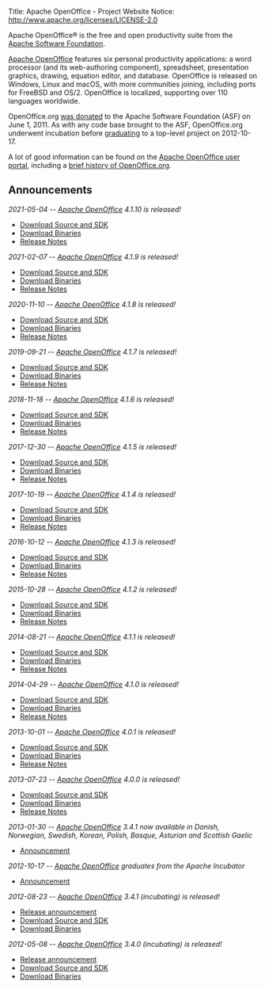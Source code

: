 Title:     Apache OpenOffice - Project Website
Notice: http://www.apache.org/licenses/LICENSE-2.0

Apache OpenOffice® is the free and open productivity suite from the [Apache Software Foundation][0].

[Apache OpenOffice][1] features six personal productivity applications: a word processor (and its web-authoring component),
spreadsheet, presentation graphics, drawing, equation editor, and database. OpenOffice is released on Windows, Linux and
macOS, with more communities joining, including ports for FreeBSD and OS/2. OpenOffice is localized, supporting over 110
languages worldwide.

OpenOffice.org [was donated][2] to the Apache Software Foundation (ASF) on June 1, 2011. As with any code base brought to
the ASF, OpenOffice.org underwent incubation before [graduating][3] to a top-level project on 2012-10-17.

A lot of good information can be found on the [Apache OpenOffice user portal][4], including a [brief history of
OpenOffice.org][5].

## Announcements

*2021-05-04 -- [Apache OpenOffice][1] 4.1.10 is released!*

- [Download Source and SDK](/downloads.html)
- [Download Binaries](https://www.openoffice.org/download/)
- [Release Notes](https://cwiki.apache.org/confluence/display/OOOUSERS/AOO+4.1.10+Release+Notes)

*2021-02-07 -- [Apache OpenOffice][1] 4.1.9 is released!*

- [Download Source and SDK](/downloads.html)
- [Download Binaries](https://www.openoffice.org/download/)
- [Release Notes](https://cwiki.apache.org/confluence/display/OOOUSERS/AOO+4.1.9+Release+Notes)

*2020-11-10 -- [Apache OpenOffice][1] 4.1.8 is released!*

- [Download Source and SDK](/downloads.html)
- [Download Binaries](https://www.openoffice.org/download/)
- [Release Notes](https://cwiki.apache.org/confluence/display/OOOUSERS/AOO+4.1.8+Release+Notes)

*2019-09-21 -- [Apache OpenOffice][1] 4.1.7 is released!*

- [Download Source and SDK](/downloads.html)
- [Download Binaries](https://www.openoffice.org/download/)
- [Release Notes](https://cwiki.apache.org/confluence/display/OOOUSERS/AOO+4.1.7+Release+Notes)

*2018-11-18 -- [Apache OpenOffice][1] 4.1.6 is released!*

- [Download Source and SDK](/downloads.html)
- [Download Binaries](https://www.openoffice.org/download/)
- [Release Notes](https://cwiki.apache.org/confluence/display/OOOUSERS/AOO+4.1.6+Release+Notes)

*2017-12-30 -- [Apache OpenOffice][1] 4.1.5 is released!*

- [Download Source and SDK](/downloads.html#release-archives)
- [Download Binaries](https://www.openoffice.org/download/)
- [Release Notes](https://cwiki.apache.org/confluence/display/OOOUSERS/AOO+4.1.5+Release+Notes)

*2017-10-19 -- [Apache OpenOffice][1] 4.1.4 is released!*

- [Download Source and SDK](/downloads.html#release-archives)
- [Download Binaries](https://www.openoffice.org/download/)
- [Release Notes](https://cwiki.apache.org/confluence/display/OOOUSERS/AOO+4.1.4+Release+Notes)

*2016-10-12 -- [Apache OpenOffice][1] 4.1.3 is released!*

- [Download Source and SDK](/downloads.html#release-archives)
- [Download Binaries](https://www.openoffice.org/download/)
- [Release Notes](https://cwiki.apache.org/confluence/display/OOOUSERS/AOO+4.1.3+Release+Notes)

*2015-10-28 -- [Apache OpenOffice][1] 4.1.2 is released!*

- [Download Source and SDK](/downloads.html#release-archives)
- [Download Binaries](https://www.openoffice.org/download/)
- [Release Notes](https://cwiki.apache.org/confluence/display/OOOUSERS/AOO+4.1.2+Release+Notes)

*2014-08-21 -- [Apache OpenOffice][1] 4.1.1 is released!*

- [Download Source and SDK](/downloads.html#release-archives)
- [Download Binaries](https://www.openoffice.org/download/)
- [Release Notes](https://cwiki.apache.org/confluence/display/OOOUSERS/AOO+4.1.1+Release+Notes)

*2014-04-29 -- [Apache OpenOffice][1] 4.1.0 is released!*

- [Download Source and SDK](/downloads.html#release-archives)
- [Download Binaries](https://www.openoffice.org/download/)
- [Release Notes](https://cwiki.apache.org/confluence/display/OOOUSERS/AOO+4.1+Release+Notes)

*2013-10-01 -- [Apache OpenOffice][1] 4.0.1 is released!*

- [Download Source and SDK](/downloads.html#release-archives)
- [Download Binaries](https://www.openoffice.org/download/)
- [Release Notes](https://cwiki.apache.org/confluence/display/OOOUSERS/AOO+4.0.1+Release+Notes)

*2013-07-23 -- [Apache OpenOffice][1] 4.0.0 is released!*

- [Download Source and SDK](/downloads.html#release-archives)
- [Download Binaries](https://www.openoffice.org/download/)
- [Release Notes](https://cwiki.apache.org/confluence/display/OOOUSERS/AOO+4.0+Release+Notes)

*2013-01-30 -- [Apache OpenOffice][1] 3.4.1 now available in Danish, Norwegian, Swedish, Korean, Polish, Basque, Asturian and Scottish Gaelic*

- [Announcement](https://blogs.apache.org/OOo/entry/apache_openoffice_now_available_in)

*2012-10-17 -- [Apache OpenOffice][1] graduates from the Apache Incubator*

- [Announcement](https://blogs.apache.org/OOo/entry/openoffice_graduates_from_the_apache)

*2012-08-23 -- [Apache OpenOffice][1] 3.4.1 (incubating) is released!*

- [Release announcement](https://blogs.apache.org/OOo/entry/announcing_apache_openoffice_3_41)
- [Download Source and SDK](/downloads.html#release-archives)
- [Download Binaries](https://www.openoffice.org/download)

*2012-05-08 -- [Apache OpenOffice][1] 3.4.0 (incubating) is released!*

- [Release announcement](https://www.openoffice.org/news/aoo34.html)
- [Download Source and SDK](/downloads.html#release-archives)
- [Download Binaries](https://www.openoffice.org/download/archive.html)


[0]: https://www.apache.org/
[1]: https://www.openoffice.org/
[2]: https://web.archive.org/web/20110606030535/http://www.marketwire.com/press-release/statements-on-openofficeorg-contribution-to-apache-nasdaq-orcl-1521400.htm
[3]: https://blogs.apache.org/OOo/entry/openoffice_graduates_from_the_apache
[4]: https://www.openoffice.org/
[5]: https://www.openoffice.org/about/
